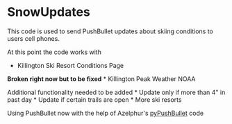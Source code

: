 SnowUpdates
===========

This code is used to send PushBullet updates about skiing conditions to users cell phones.

At this point the code works with
  * Killington Ski Resort Conditions Page

**Broken right now but to be fixed**
	* Killington Peak Weather NOAA

Additional functionality needed to be added
	* Update only if more than 4" in past day
	* Update if certain trails are open
	* More ski resorts



Using PushBullet now with the help of Azelphur's [pyPushBullet](https://github.com/Azelphur/pyPushBullet 'pyPushBullet') code